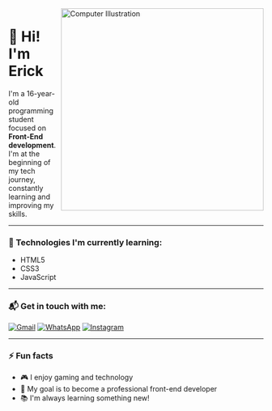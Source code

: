 <img src="https://raw.githubusercontent.com/MicaelliMedeiros/micaellimedeiros/master/image/computer-illustration.png" alt="Computer Illustration" width="400px" align="right" />

# 👋 Hi! I'm Erick

I'm a 16-year-old programming student focused on **Front-End development**. I'm at the beginning of my tech journey, constantly learning and improving my skills.

---

### 🧠 Technologies I'm currently learning:

- HTML5  
- CSS3  
- JavaScript  

---

### 📬 Get in touch with me:

[![Gmail](https://img.shields.io/badge/-Gmail-FF0000?style=flat-square&labelColor=FF0000&logo=gmail&logoColor=white)](mailto:erickmarcelo149@gmail.com)
[![WhatsApp](https://img.shields.io/badge/-WhatsApp-25D366?style=flat-square&labelColor=25D366&logo=whatsapp&logoColor=white)](https://wa.me/558591578662)
[![Instagram](https://img.shields.io/badge/-Instagram-DF0174?style=flat-square&labelColor=DF0174&logo=instagram&logoColor=white)](https://www.instagram.com/og.erickxt/)

---

### ⚡ Fun facts

- 🎮 I enjoy gaming and technology  
- 🎯 My goal is to become a professional front-end developer  
- 📚 I'm always learning something new!